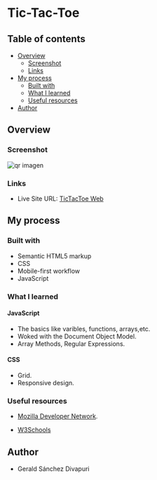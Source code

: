 # Tic-Tac-Toe

## Table of contents

- [Overview](#overview)
  - [Screenshot](#screenshot)
  - [Links](#links)
- [My process](#my-process)
  - [Built with](#built-with)
  - [What I learned](#what-i-learned)
  - [Useful resources](#useful-resources)
- [Author](#author)

## Overview

### Screenshot

![qr imagen](https://raw.githubusercontent.com/peruviansd/TicTacToe/main/design/mobile-design.jpg)

### Links

- Live Site URL: [TicTacToe Web](https://peruviansd.github.io/TicTacToe/)

## My process

### Built with

- Semantic HTML5 markup
- CSS
- Mobile-first workflow
- JavaScript

### What I learned

#### JavaScript

- The basics like varibles, functions, arrays,etc.
- Woked with the Document Object Model.
- Array Methods, Regular Expressions.

#### CSS

- Grid.
- Responsive design.

### Useful resources

- [Mozilla Developer Network](https://developer.mozilla.org/es/docs/Learn/JavaScript).

- [W3Schools](https://www.w3schools.com/js/default.asp "w3schools")

## Author

- Gerald Sánchez Divapuri
